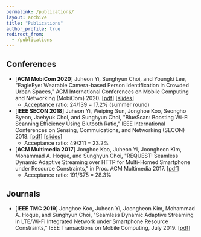 ```yaml
---
permalink: /publications/
layout: archive
title: "Publications"
author_profile: true
redirect_from: 
  - /publications
---
```


## Conferences
* [**ACM MobiCom 2020**] Juheon Yi, Sunghyun Choi, and Youngki Lee, "EagleEye: Wearable Camera-based Person Identification in Crowded Urban Spaces," ACM International Conferences on Mobile Computing and Networking (MobiCom) 2020. [[pdf](https://juheonyi.github.io/files/EagleEye.pdf)] [[slides]()]
  * Acceptance ratio: 24/139 = 17.2% (summer round)
* [**IEEE SECON 2018**] Juheon Yi, Weiping Sun, Jonghoe Koo, Seongho Byeon, Jaehyuk Choi, and Sunghyun Choi, "BlueScan: Boosting Wi-Fi Scanning Efficiency Using Blutooth Ratio," IEEE International Conferences on Sensing, Commuications, and Networking (SECON) 2018. [[pdf](https://juheonyi.github.io/files/BlueScan.pdf)] [[slides](https://juheonyi.github.io/files/BlueScan-slides.pptx)]
  * Acceptance ratio: 49/211 = 23.2%
* [**ACM Multimedia 2017**] Jonghoe Koo, Juheon Yi, Joongheon Kim, Mohammad A. Hoque, and Sunghyun Choi, "REQUEST: Seamless Dynamic Adaptive Streaming over HTTP for Multi-Homed Smartphone under Resource Constraints," in Proc. ACM Multimedia 2017. [[pdf](https://juheonyi.github.io/files/REQUEST.pdf)]
  * Acceptance ratio: 191/675 = 28.3%

## Journals
*	[**IEEE TMC 2019**] Jonghoe Koo, Juheon Yi, Joongheon Kim, Mohammad A. Hoque, and Sunghyun Choi, "Seamless Dynamic Adaptive Streaming in LTE/Wi-Fi Integrated Network under Smartphone Resource Constraints," IEEE Transactions on Mobile Computing, July 2019. [[pdf](https://juheonyi.github.io/files/REQUEST-journal.pdf)] 
